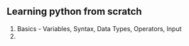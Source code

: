 ## Learning python from scratch

1. Basics - Variables, Syntax, Data Types, Operators, Input
2. 



